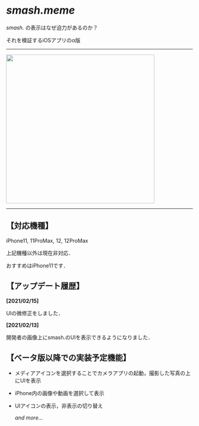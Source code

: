 # *smash.meme*
*smash.* の表示はなぜ迫力があるのか？

それを検証するiOSアプリのα版

***

<img src="https://user-images.githubusercontent.com/65950135/107902750-b226f680-6f8a-11eb-8b9a-1d1bef029782.png" width="400px">

***

## 【対応機種】

iPhone11, 11ProMax, 12, 12ProMax

上記機種以外は現在非対応．

おすすめはiPhone11です．


## 【アップデート履歴】

**[2021/02/15]**

UIの微修正をしました．

**[2021/02/13]**

開発者の画像上にsmash.のUIを表示できるようになりました．



## 【ベータ版以降での実装予定機能】

* メディアアイコンを選択することでカメラアプリの起動，撮影した写真の上にUIを表示

* iPhone内の画像や動画を選択して表示

* UIアイコンの表示，非表示の切り替え


    *and more...*

